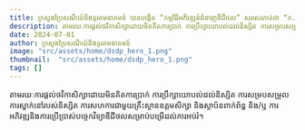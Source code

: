 ```yaml
---
title: ក្រសួងប្រៃសណីយ៍និងទូរគមនាគមន៍ បានបង្កើត “កម្មវិធីអភិវឌ្ឍន៍ជំនាញឌីជីថល” សរសេរកាត់ថា “ក.អ.ជ.ឌ.” ដើម្បីគាំទ្រដល់ដំណើរការអភិវឌ្ឍមូលធនមនុស្សឌីជីថល 
description: តាមរយៈការផ្តល់ថវិកាសិក្សាដោយមិនគិតការប្រាក់ ការប្រឹក្សាយោបល់ដល់និស្សិត ការសម្របសម្រួលការស្នាក់នៅរបស់និស្សិត ការសហការជាមួយគ្រឹះស្ថានឧត្តមសិក្សា និងស្ថាប័នពាក់ព័ន្ធ និង/ឬ ការអភិវឌ្ឍនិងការប្រើប្រាស់បច្ចេកវិទ្យាឌីជីថលសម្រាប់បម្រើដល់ការអប់រំ។ 
date: 2024-07-01
author: ក្រសួងប្រៃសណីយ៍និងទូរគមនាគមន៍
image: "src/assets/home/dsdp_hero_1.png"
thumbnail:  "src/assets/home/dsdp_hero_1.png"
tags: []
---
```


តាមរយៈការផ្តល់ថវិកាសិក្សាដោយមិនគិតការប្រាក់ ការប្រឹក្សាយោបល់ដល់និស្សិត ការសម្របសម្រួលការស្នាក់នៅរបស់និស្សិត ការសហការជាមួយគ្រឹះស្ថានឧត្តមសិក្សា និងស្ថាប័នពាក់ព័ន្ធ និង/ឬ ការអភិវឌ្ឍនិងការប្រើប្រាស់បច្ចេកវិទ្យាឌីជីថលសម្រាប់បម្រើដល់ការអប់រំ។